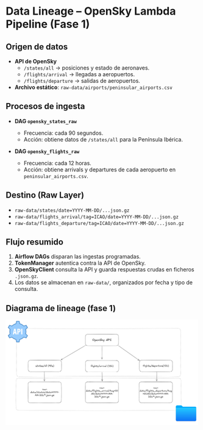# Data Lineage – OpenSky Lambda Pipeline (Fase 1)

## Origen de datos
- **API de OpenSky**  
  - `/states/all` → posiciones y estado de aeronaves.  
  - `/flights/arrival` → llegadas a aeropuertos.  
  - `/flights/departure` → salidas de aeropuertos.  
- **Archivo estático**: `raw-data/airports/peninsular_airports.csv`

## Procesos de ingesta
- **DAG `opensky_states_raw`**  
  - Frecuencia: cada 90 segundos.  
  - Acción: obtiene datos de `/states/all` para la Península Ibérica.  

- **DAG `opensky_flights_raw`**  
  - Frecuencia: cada 12 horas.  
  - Acción: obtiene arrivals y departures de cada aeropuerto en `peninsular_airports.csv`.

## Destino (Raw Layer)
- `raw-data/states/date=YYYY-MM-DD/...json.gz`  
- `raw-data/flights_arrival/tag=ICAO/date=YYYY-MM-DD/...json.gz`  
- `raw-data/flights_departure/tag=ICAO/date=YYYY-MM-DD/...json.gz`  

## Flujo resumido
1. **Airflow DAGs** disparan las ingestas programadas.  
2. **TokenManager** autentica contra la API de OpenSky.  
3. **OpenSkyClient** consulta la API y guarda respuestas crudas en ficheros `.json.gz`.  
4. Los datos se almacenan en `raw-data/`, organizados por fecha y tipo de consulta.  

## Diagrama de lineage (fase 1)

![Data Lineage Fase 1](../imgs/data_lineage_fase1.png)
